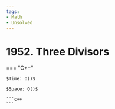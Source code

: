 ```yaml
---
tags:
- Math
- Unsolved
---
```



# 1952. Three Divisors

=== "C++"

    $Time: O()$

    $Space: O()$

    ```c++
    ```
